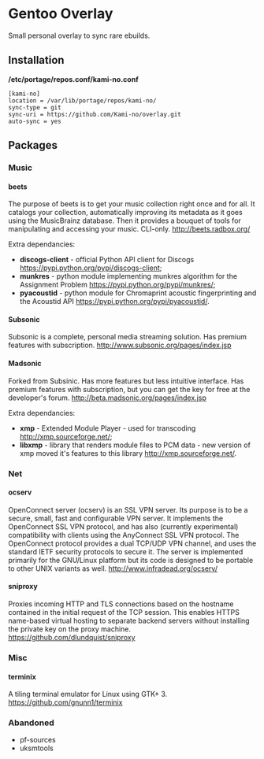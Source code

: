 # Gentoo Overlay
Small personal overlay to sync rare ebuilds.

## Installation

**/etc/portage/repos.conf/kami-no.conf**

```
[kami-no]
location = /var/lib/portage/repos/kami-no/
sync-type = git
sync-uri = https://github.com/Kami-no/overlay.git
auto-sync = yes
```

## Packages

### Music
#### beets
The purpose of beets is to get your music collection right once and for all. It catalogs your collection, automatically improving its metadata as it goes using the MusicBrainz database. Then it provides a bouquet of tools for manipulating and accessing your music. CLI-only. http://beets.radbox.org/

Extra dependancies:
- **discogs-client** - official Python API client for Discogs https://pypi.python.org/pypi/discogs-client;
- **munkres** - python module implementing munkres algorithm for the Assignment Problem https://pypi.python.org/pypi/munkres/;
- **pyacoustid** - python module for Chromaprint acoustic fingerprinting and the Acoustid API https://pypi.python.org/pypi/pyacoustid/.

#### Subsonic
Subsonic is a complete, personal media streaming solution. Has premium features with subscription. http://www.subsonic.org/pages/index.jsp
#### Madsonic
Forked from Subsinic. Has more features but less intuitive interface. Has premium features with subscription, but you can get the key for free at the developer's forum. http://beta.madsonic.org/pages/index.jsp

Extra dependancies:
- **xmp** - Extended Module Player - used for transcoding http://xmp.sourceforge.net/;
- **libxmp** - library that renders module files to PCM data - new version of xmp moved it's features to this library http://xmp.sourceforge.net/.

### Net
#### ocserv
OpenConnect server (ocserv) is an SSL VPN server. Its purpose is to be a secure, small, fast and configurable VPN server. It implements the OpenConnect SSL VPN protocol, and has also (currently experimental) compatibility with clients using the AnyConnect SSL VPN protocol. The OpenConnect protocol provides a dual TCP/UDP VPN channel, and uses the standard IETF security protocols to secure it. The server is implemented primarily for the GNU/Linux platform but its code is designed to be portable to other UNIX variants as well. http://www.infradead.org/ocserv/
#### sniproxy
Proxies incoming HTTP and TLS connections based on the hostname contained in the initial request of the TCP session. This enables HTTPS name-based virtual hosting to separate backend servers without installing the private key on the proxy machine. https://github.com/dlundquist/sniproxy

### Misc
#### terminix
A tiling terminal emulator for Linux using GTK+ 3. https://github.com/gnunn1/terminix

### Abandoned
- pf-sources
- uksmtools 


